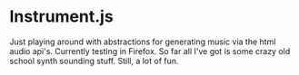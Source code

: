 # Instrument.js

Just playing around with abstractions for generating music via the html audio api's. Currently testing in Firefox. So far all I've got is some crazy old school synth sounding stuff. Still, a lot of fun.
